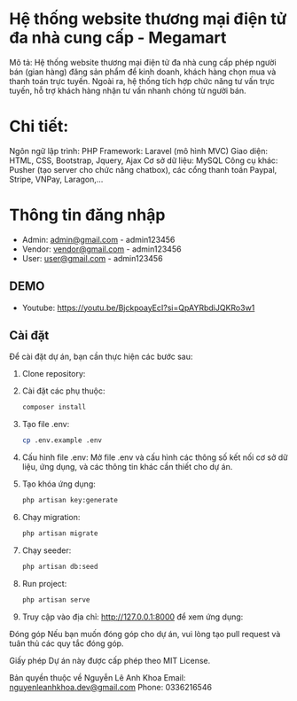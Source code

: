 # Hệ thống website thương mại điện tử đa nhà cung cấp - Megamart

Mô tả: Hệ thống website thương mại điện tử đa nhà cung cấp phép người bán (gian hàng) đăng sản phẩm để
kinh doanh, khách hàng chọn mua và thanh toán trực tuyến. Ngoài ra, hệ
thống tích hợp chức năng tư vấn trực tuyến, hỗ trợ khách hàng nhận tư
vấn nhanh chóng từ người bán.

# Chi tiết:

Ngôn ngữ lập trình: PHP
Framework: Laravel (mô hình MVC)
Giao diện: HTML, CSS, Bootstrap, Jquery, Ajax
Cơ sở dữ liệu: MySQL
Công cụ khác: Pusher (tạo server cho chức năng chatbox), các cổng
thanh toán Paypal, Stripe, VNPay, Laragon,...

# Thông tin đăng nhập

-   Admin: admin@gmail.com - admin123456
-   Vendor: vendor@gmail.com - admin123456
-   User: user@gmail.com - admin123456

## DEMO

-   Youtube: https://youtu.be/BjckpoayEcI?si=QpAYRbdiJQKRo3w1

## Cài đặt

Để cài đặt dự án, bạn cần thực hiện các bước sau:

1. Clone repository:
2. Cài đặt các phụ thuộc:

    ```bash
    composer install

    ```

3. Tạo file .env:

    ```bash
    cp .env.example .env

    ```

4. Cấu hình file .env:
   Mở file .env và cấu hình các thông số kết nối cơ sở dữ liệu, ứng dụng, và các thông tin khác cần thiết cho dự án.

5. Tạo khóa ứng dụng:

    ```bash
    php artisan key:generate

    ```

6. Chạy migration:

    ```bash
    php artisan migrate

    ```

7. Chạy seeder:

    ```bash
    php artisan db:seed

    ```

8. Run project:

    ```bash
    php artisan serve

    ```

9. Truy cập vào địa chỉ: http://127.0.0.1:8000 để xem ứng dụng:

Đóng góp
Nếu bạn muốn đóng góp cho dự án, vui lòng tạo pull request và tuân thủ các quy tắc đóng góp.

Giấy phép
Dự án này được cấp phép theo MIT License.

Bản quyền thuộc về Nguyễn Lê Anh Khoa
Email: nguyenleanhkhoa.dev@gmail.com
Phone: 0336216546
